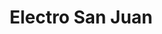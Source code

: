 ---
title: "Electro San Juan"
url: /ciudad-autonoma-de-buenos-aires/electro-san-juan/
shop: electrónica
---